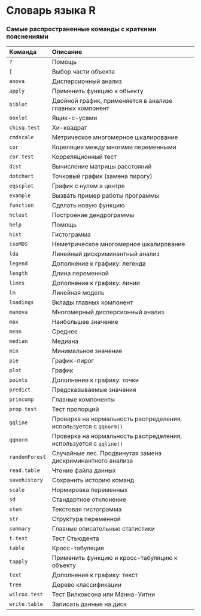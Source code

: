 # Словарь языка R

### Самые распространенные команды с краткими пояснениями

| Команда | Описание |
| :-------------------- | :--------------------- |
| `?` | Помощь |
| `[` | Выбор части объекта |
| `anova` | Дисперсионный анализ |
| `apply` | Применить функцию к объекту |
| `biblot` | Двойной график, применяется в анализе главных компонент |
| `boxlot` | Ящик-с-усами |
| `chisq.test` | Хи-квадрат |
| `cmdscale` | Метрическое многомерное шкалирование |
| `cor` | Кореляция  между многими переменными |
| `cor.test` | Корреляционный тест |
| `dist` | Вычисление матрицы расстояний |
| `dotchart` | Точковый график (замена пирогу) |
| `eqscplot` | График с нулем в центре |
| `example` | Вызвать пример работы программы |
| `function` | Сделать новую функцию |
| `hclust` | Построение дендрограммы |
| `help` | Помощь |
| `hist` | Гистограмма |
| `isoMDS` | Неметрическое многомерное шкалирование |
| `lda `| Линейный дискриминантный анализ |
| `legend` | Дополнение к графику: легенда |
| `length` | Длина переменной |
| `lines` | Дополнение к графику: линии |
| `lm` | Линейная модель |
| `loadings` | Вклады главных компонент |   
| `manova` | Многомерный дисперсионный анализ |
| `max` | Наибольшее значение |
| `mean` | Среднее |
| `median` | Медиана |
| `min` | Минимальное значение |
| `pie` | График-пирог |
| `plot` | График |
| `points` | Дополнение к графику: точки |
| `predict` | Предсказываемые значения |
| `princomp` | Главные компоненты |
| `prop.test` | Тест пропорций |   
| `qqline` | Проверка на нормальность распределения, используется с `qqnorm()`|
| `qqnorm` | Проверка на нормальность распределения, используется с `qqline()`|
| `randomForest` | Случайные лес. Продвинутая замена дискриминантного анализа |
| `read.table` | Чтение файла данных |
| `savehistory` | Сохранить историю команд |
| `scale` | Нормировка переменных |
| `sd` | Стандартное отклонение |
| `stem` | Текстовая гистограмма |
| `str` | Структура переменной |
| `summary` | Главные описательные статистики |
| `t.test` | Тест Стьюдента |
| `table` | Кросс-табуляция |
| `tapply` | Применить функцию и кросс-табуляцию к объекту |
| `text` | Дополнение к графику: текст |
| `tree` | Дерево классификации |
| `wilcox.test` | Тест Вилкоксона или Манна-Уитни |
| `write.table` | Записать данные на диск |
